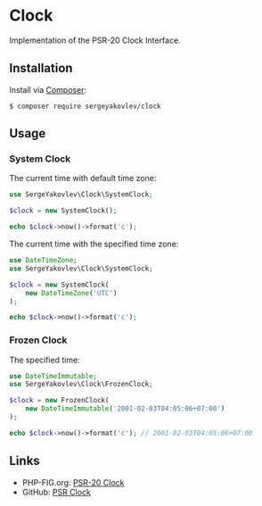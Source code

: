# Clock

Implementation of the PSR-20 Clock Interface.

## Installation

Install via [Composer](https://getcomposer.org/):

```shell
$ composer require sergeyakovlev/clock
```

## Usage

### System Clock

The current time with default time zone:

```php
use SergeYakovlev\Clock\SystemClock;

$clock = new SystemClock();

echo $clock->now()->format('c');
```

The current time with the specified time zone:

```php
use DateTimeZone;
use SergeYakovlev\Clock\SystemClock;

$clock = new SystemClock(
    new DateTimeZone('UTC')
);

echo $clock->now()->format('c');
```

### Frozen Clock

The specified time:

```php
use DateTimeImmutable;
use SergeYakovlev\Clock\FrozenClock;

$clock = new FrozenClock(
    new DateTimeImmutable('2001-02-03T04:05:06+07:00')
);

echo $clock->now()->format('c'); // 2001-02-03T04:05:06+07:00
```

## Links

* PHP-FIG.org: [PSR-20 Clock](https://www.php-fig.org/psr/psr-20/)
* GitHub: [PSR Clock](https://github.com/php-fig/clock)
